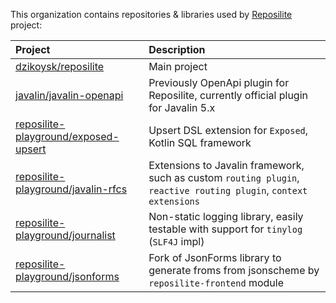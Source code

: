 This organization contains repositories & libraries used by [Reposilite](reposilite.com) project:

| Project | Description |
| :--- | :--- |
| [dzikoysk/reposilite](https://github.com/dzikoysk/reposilite) | Main project |
| [javalin/javalin-openapi](https://github.com/javalin/javalin-openapi) | Previously OpenApi plugin for Reposilite, currently official plugin for Javalin 5.x |
| [reposilite-playground/exposed-upsert](https://github.com/reposilite-playground/exposed-upsert) | Upsert DSL extension for `Exposed`, Kotlin SQL framework |
| [reposilite-playground/javalin-rfcs](https://github.com/reposilite-playground/javalin-rfcs) | Extensions to Javalin framework, such as custom `routing plugin`, `reactive routing plugin`, `context extensions` |
| [reposilite-playground/journalist](https://github.com/reposilite-playground/journalist) | Non-static logging library, easily testable with support for `tinylog` (`SLF4J` impl) |
| [reposilite-playground/jsonforms](https://github.com/reposilite-playground/jsonforms) | Fork of JsonForms library to generate froms from jsonscheme by `reposilite-frontend` module |
